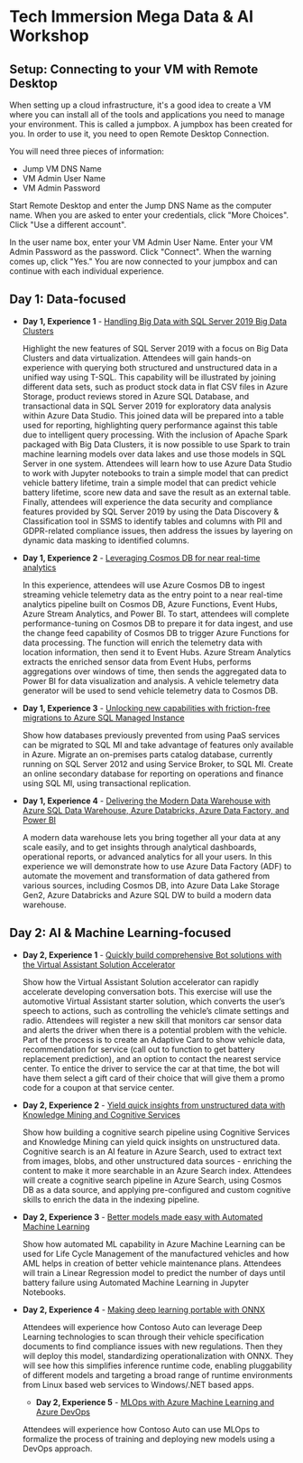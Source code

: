 # Tech Immersion Mega Data & AI Workshop

## Setup: Connecting to your VM with Remote Desktop
When setting up a cloud infrastructure, it's a good idea to create a VM where you can install all of the tools and applications you need to manage your environment.  This is called a jumpbox.  A jumpbox has been created for you.  In order to use it, you need to open Remote Desktop Connection.
	
You will need three pieces of information:
- Jump VM DNS Name
- VM Admin User Name
- VM Admin Password 
	
Start Remote Desktop and enter the Jump DNS Name as the computer name.  When you are asked to enter your credentials, click "More Choices".  Click "Use a different account".

In the user name box, enter your VM Admin User Name.  Enter your VM Admin Password as the password.  Click "Connect".  When the warning comes up, click "Yes."  You are now connected to your jumpbox and can continue with each individual experience.

## Day 1: Data-focused

- **Day 1, Experience 1** - [Handling Big Data with SQL Server 2019 Big Data Clusters](./day1-exp1/README.md)

  Highlight the new features of SQL Server 2019 with a focus on Big Data Clusters and data virtualization. Attendees will gain hands-on experience with querying both structured and unstructured data in a unified way using T-SQL. This capability will be illustrated by joining different data sets, such as product stock data in flat CSV files in Azure Storage, product reviews stored in Azure SQL Database, and transactional data in SQL Server 2019 for exploratory data analysis within Azure Data Studio. This joined data will be prepared into a table used for reporting, highlighting query performance against this table due to intelligent query processing. With the inclusion of Apache Spark packaged with Big Data Clusters, it is now possible to use Spark to train machine learning models over data lakes and use those models in SQL Server in one system. Attendees will learn how to use Azure Data Studio to work with Jupyter notebooks to train a simple model that can predict vehicle battery lifetime, train a simple model that can predict vehicle battery lifetime, score new data and save the result as an external table. Finally, attendees will experience the data security and compliance features provided by SQL Server 2019 by using the Data Discovery & Classification tool in SSMS to identify tables and columns with PII and GDPR-related compliance issues, then address the issues by layering on dynamic data masking to identified columns.

- **Day 1, Experience 2** - [Leveraging Cosmos DB for near real-time analytics](./day1-exp2/README.md)

  In this experience, attendees will use Azure Cosmos DB to ingest streaming vehicle telemetry data as the entry point to a near real-time analytics pipeline built on Cosmos DB, Azure Functions, Event Hubs, Azure Stream Analytics, and Power BI. To start, attendees will complete performance-tuning on Cosmos DB to prepare it for data ingest, and use the change feed capability of Cosmos DB to trigger Azure Functions for data processing. The function will enrich the telemetry data with location information, then send it to Event Hubs. Azure Stream Analytics extracts the enriched sensor data from Event Hubs, performs aggregations over windows of time, then sends the aggregated data to Power BI for data visualization and analysis. A vehicle telemetry data generator will be used to send vehicle telemetry data to Cosmos DB.

- **Day 1, Experience 3** - [Unlocking new capabilities with friction-free migrations to Azure SQL Managed Instance](./day1-exp3/README.md)

  Show how databases previously prevented from using PaaS services can be migrated to SQL MI and take advantage of features only available in Azure. Migrate an on-premises parts catalog database, currently running on SQL Server 2012 and using Service Broker, to SQL MI. Create an online secondary database for reporting on operations and finance using SQL MI, using transactional replication.

- **Day 1, Experience 4** - [Delivering the Modern Data Warehouse with Azure SQL Data Warehouse, Azure Databricks, Azure Data Factory, and Power BI](./day1-exp4/README.md)

  A modern data warehouse lets you bring together all your data at any scale easily, and to get insights through analytical dashboards, operational reports, or advanced analytics for all your users. In this experience we will demonstrate how to use Azure Data Factory (ADF) to automate the movement and transformation of data gathered from various sources, including Cosmos DB, into Azure Data Lake Storage Gen2, Azure Databricks and Azure SQL DW to build a modern data warehouse.

## Day 2: AI & Machine Learning-focused

- **Day 2, Experience 1** - [Quickly build comprehensive Bot solutions with the Virtual Assistant Solution Accelerator](./day2-exp1/README.md)

  Show how the Virtual Assistant Solution accelerator can rapidly accelerate developing conversation bots. This exercise will use the automotive Virtual Assistant starter solution, which converts the user’s speech to actions, such as controlling the vehicle’s climate settings and radio. Attendees will register a new skill that monitors car sensor data and alerts the driver when there is a potential problem with the vehicle. Part of the process is to create an Adaptive Card to show vehicle data, recommendation for service (call out to function to get battery replacement prediction), and an option to contact the nearest service center. To entice the driver to service the car at that time, the bot will have them select a gift card of their choice that will give them a promo code for a coupon at that service center.

- **Day 2, Experience 2** - [Yield quick insights from unstructured data with Knowledge Mining and Cognitive Services](./day2-exp2/README.md)

  Show how building a cognitive search pipeline using Cognitive Services and Knowledge Mining can yield quick insights on unstructured data. Cognitive search is an AI feature in Azure Search, used to extract text from images, blobs, and other unstructured data sources - enriching the content to make it more searchable in an Azure Search index. Attendees will create a cognitive search pipeline in Azure Search, using Cosmos DB as a data source, and applying pre-configured and custom cognitive skills to enrich the data in the indexing pipeline.

- **Day 2, Experience 3** - [Better models made easy with Automated Machine Learning](./day2-exp3/README.md)

  Show how automated ML capability in Azure Machine Learning can be used for Life Cycle Management of the manufactured vehicles and how AML helps in creation of better vehicle maintenance plans. Attendees will train a Linear Regression model to predict the number of days until battery failure using Automated Machine Learning in Jupyter Notebooks.

- **Day 2, Experience 4** - [Making deep learning portable with ONNX](./day2-exp4/README.md)

  Attendees will experience how Contoso Auto can leverage Deep Learning technologies to scan through their vehicle specification documents to find compliance issues with new regulations. Then they will deploy this model, standardizing operationalization with ONNX. They will see how this simplifies inference runtime code, enabling pluggability of different models and targeting a broad range of runtime environments from Linux based web services to Windows/.NET based apps.

  - **Day 2, Experience 5** - [MLOps with Azure Machine Learning and Azure DevOps](./day2-exp4/README.md)

  Attendees will experience how Contoso Auto can use MLOps to formalize the process of training and deploying new models using a DevOps approach.